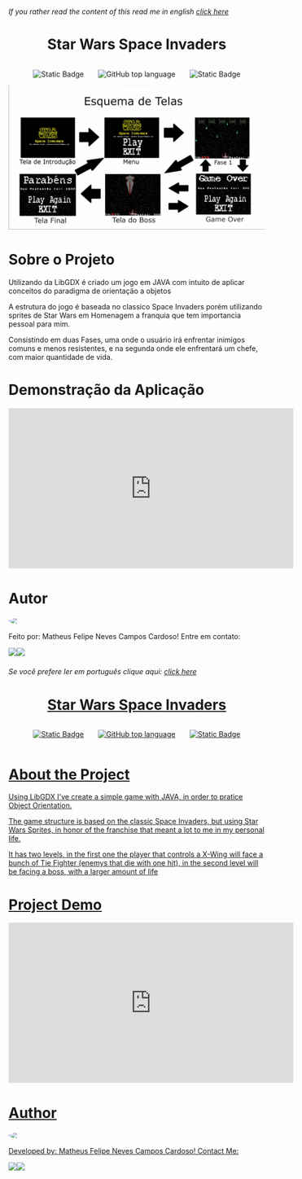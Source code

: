 ###### If you rather read the content of this read me in english <a href="#EN-US">click here </a>
<h1 align="center" id="PT-BR">Star Wars Space Invaders</h1>
<div style="display:flex; flex-direction:row; gap:1.75rem; justify-content: center">

  ![Static Badge](https://img.shields.io/badge/Created_By-YukiMatt.com.br-blue?logo=Snowflake)

  ![GitHub top language](https://img.shields.io/github/languages/top/Ndrake337/Star-Wars-Space-Invaders)

  ![Static Badge](https://img.shields.io/badge/LibGDX-orange)

</div>


<img src="https://raw.githubusercontent.com/Ndrake337/Star-Wars-Space-Invaders/main/YKM/Banner.png" />

# Sobre o Projeto
<p>Utilizando da LibGDX é criado um jogo em JAVA com intuito de aplicar conceitos do paradigma de orientação a objetos</p>

<p>A estrutura do jogo é baseada no classico Space Invaders porém utilizando sprites de Star Wars em Homenagem a franquia que tem importancia pessoal para mim.</p>

<p>Consistindo em duas Fases, uma onde o usuário irá enfrentar inimigos comuns e menos resistentes, e na segunda onde ele enfrentará um chefe, com maior quantidade de vida.</p>

# Demonstração da Aplicação

<iframe width="560" height="315" src="https://www.youtube.com/embed/FMN7CN1edBE?si=k9tEksQQdyBQM9dH" title="YouTube video player" frameborder="0" allow="accelerometer; autoplay; clipboard-write; encrypted-media; gyroscope; picture-in-picture; web-share" allowfullscreen></iframe>

# Autor

<img src="https://avatars.githubusercontent.com/u/58128082?v=4" style="display:flex; border-radius: 100%; width:20%" />

Feito por: Matheus Felipe Neves Campos Cardoso! Entre em contato:
<div style="display:flex; flex-direction: row; flex-wrap: wrap;"> 
  <a href = "mailto:matheus.felipe337@gmail.com"><img src="https://img.shields.io/badge/-Gmail-%23333?style=for-the-badge&logo=gmail&logoColor=white" target="_blank"></a>
  <a href="https://www.linkedin.com/in/matheus-felipe-neves-campos-cardoso-92828114a/" target="_blank"><img src="https://img.shields.io/badge/-LinkedIn-%230077B5?style=for-the-badge&logo=linkedin&logoColor=white" target="_blank"></a> 
</div>

###### Se você prefere ler em português clique aqui: <a href="#PT-BR">click here
<h1 align="center" id="EN-US">Star Wars Space Invaders</h1>
<div style="display:flex; flex-direction:row; gap:1.75rem; justify-content: center">

  ![Static Badge](https://img.shields.io/badge/Created_By-YukiMatt.com.br-blue?logo=Snowflake)

  ![GitHub top language](https://img.shields.io/github/languages/top/Ndrake337/Star-Wars-Space-Invaders)

  ![Static Badge](https://img.shields.io/badge/LibGDX-orange)

</div>

# About the Project

Using LibGDX I've create a simple game with JAVA, in order to pratice Object Orientation.

The game structure is based on the classic Space Invaders, but using Star Wars Sprites, in honor of the franchise that meant a lot to me in my personal life.

It has two levels, in the first one the player that controls a X-Wing will face a bunch of Tie Fighter (enemys that die with one hit), in the second level will be facing a boss, with a larger amount of life

# Project Demo

<iframe width="560" height="315" src="https://www.youtube.com/embed/FMN7CN1edBE?si=k9tEksQQdyBQM9dH" title="YouTube video player" frameborder="0" allow="accelerometer; autoplay; clipboard-write; encrypted-media; gyroscope; picture-in-picture; web-share" allowfullscreen></iframe>

# Author

<img src="https://avatars.githubusercontent.com/u/58128082?v=4" style="display:flex; border-radius: 100%; width:20%" />

Developed by: Matheus Felipe Neves Campos Cardoso! Contact Me:
<div style="display:flex; flex-direction: row; flex-wrap: wrap;"> 
  <a href = "mailto:matheus.felipe337@gmail.com"><img src="https://img.shields.io/badge/-Gmail-%23333?style=for-the-badge&logo=gmail&logoColor=white" target="_blank"></a>
  <a href="https://www.linkedin.com/in/matheus-felipe-neves-campos-cardoso-92828114a/" target="_blank"><img src="https://img.shields.io/badge/-LinkedIn-%230077B5?style=for-the-badge&logo=linkedin&logoColor=white" target="_blank"></a> 
</div>